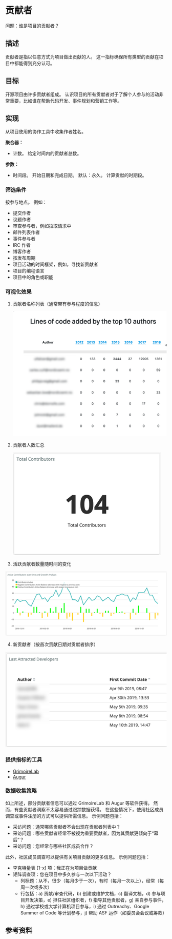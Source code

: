 # 贡献者

问题：谁是项目的贡献者？

## 描述

贡献者是指以任意方式为项目做出贡献的人。 这一指标确保所有类型的贡献在项目中都能得到充分认可。

## 目标

开源项目由许多贡献者组成。 认识项目的所有贡献者对于了解个人参与的活动非常重要，比如谁在帮助代码开发、事件规划和营销工作等。

## 实现

从项目使用的协作工具中收集作者姓名。

**聚合器：**
* 计数。 给定时间内的贡献者总数。

**参数：**
* 时间段。 开始日期和完成日期。 默认：永久。 计算贡献的时期段。

### 筛选条件

按参与地点。 例如：
* 提交作者
* 议题作者
* 审查参与者，例如拉取请求中
* 邮件列表作者
* 事件参与者
* IRC 作者
* 博客作者
* 按发布周期
* 项目活动的时间框架，例如，寻找新贡献者
* 项目的编程语言
* 项目中的角色或职能

### 可视化效果

1. 贡献者名称列表（通常带有参与程度的信息）
   
   ![贡献者名称和信息](images/contributors_top-contributor-info.png)

2. 贡献者人数汇总
 
   ![贡献者人数汇总](images/contributors_summary-contributor-number.png)

3. 活跃贡献者数量随时间的变化 
   
  ![贡献者成长](images/contributors_growth.png)

4. 新贡献者（按首次贡献日期对贡献者排序）

  ![新贡献者](images/contributors_first-commit-date.png)

### 提供指标的工具

* [GrimoireLab](https://chaoss.github.io/grimoirelab/)
* [Augur](http://augur.osshealth.io/api_docs/#api-Evolution-Contributors_Repo_)

### 数据收集策略

如上所述，部分贡献者信息可以通过 GrimoireLab 和 Augur 等软件获得。 然而，有些贡献者洞察不太容易通过跟踪数据获得。 在这些情况下，使用社区成员调查或事件注册的方式可以提供所需信息。 示例问题包括：

* 采访问题：通常哪些贡献者不会出现在贡献者列表中？
* 采访问题：哪些贡献者经常不被视为重要贡献者，因为其贡献更倾向于“幕后”？
* 采访问题：您经常与哪些社区成员合作？

此外，社区成员调查可以提供有关项目贡献的更多信息。 示例问题包括：

* 李克特量表 [1-x] 项：我正在为项目做贡献
* 矩阵调查项：您在项目中多久参与一次以下活动？
  * 列标题：从不，很少（每月少于一次），有时（每月一次以上），经常（每周一次或多次）
  * 行包括：a) 贡献/审查代码，b) 创建或维护文档，c) 翻译文档，d) 参与项目开发决策，e) 担任社区组织者，f) 指导其他贡献者，g) 亲自参与事件，h) 通过学校或大学计算机项目参与，i) 通过 Outreachy、Google Summer of Code 等计划参与，j) 帮助 ASF 运作（如委员会会议或筹款）

## 参考资料
